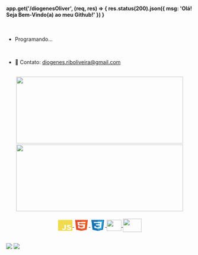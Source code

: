 #### app.get('/diogenesOliver', (req, res) => { res.status(200).json({ msg: 'Olá! Seja Bem-Vindo(a) ao meu Github!' }) }

<br>

- Programando...

<br>

- 📩 Contato: diogenes.riboliveira@gmail.com

<br>

<div align="center">
  <a href="https://github.com/diogenesOliver">
  <img height="180em" width="450cm" src="https://github-readme-stats.vercel.app/api?username=diogenesOliver&show_icons=true&theme=dark&include_all_commits=true&count_private=true"/>
  <img height="180em" width="450cm" src="https://github-readme-stats.vercel.app/api/top-langs/?username=diogenesOliver&layout=compact&langs_count=7&theme=dark"/>
</div>
  
<div style="display: inline_block" align="center"><br>
  
  <img align="center" alt="Rafa-Js" height="30" width="40" src="https://raw.githubusercontent.com/devicons/devicon/master/icons/javascript/javascript-plain.svg">
  <img align="center" alt="Rafa-HTML" height="30" width="40" src="https://raw.githubusercontent.com/devicons/devicon/master/icons/html5/html5-original.svg">
  <img align="center" alt="Rafa-CSS" height="30" width="40" src="https://raw.githubusercontent.com/devicons/devicon/master/icons/css3/css3-original.svg">
  <img align="center" height="30" width="40" src="https://cdn.jsdelivr.net/gh/devicons/devicon/icons/bootstrap/bootstrap-original.svg" />
  <img align="center" height="36" width="50" src="https://cdn.jsdelivr.net/gh/devicons/devicon/icons/nodejs/nodejs-original.svg" />

</div>
  
  ##
  
  <div>
    <a href=https://www.instagram.com/diih__oliver/ target="_blank"><img src="https://img.shields.io/badge/-Instagram-%23E4405F?style=for-the-badge&logo=instagram&logoColor=white" target="_blank"></a>
    <a href="https://www.linkedin.com/in/diogenesriboliveira/" target="_blank"><img src="https://img.shields.io/badge/-LinkedIn-%230077B5?style=for-the-badge&logo=linkedin&logoColor=white" target="_blank"></a> 
    
  </div>
  
